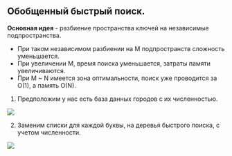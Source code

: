 ## Обобщенный быстрый поиск.

**Основная идея** - разбиение пространства ключей на независимые подпространства.

* При таком независимом разбиении на M подпространств сложность уменьшается.
* При увеличении M, время поиска уменьшается, затраты памяти увеличиваются.
* При M ~ N имеется зона оптимальности, поиск уже проводится за O(1), а память O(N).

1) Предположим у нас есть база данных городов с их численностью.

![](https://lh7-us.googleusercontent.com/docsz/AD_4nXf9U99fPFOSIVNTdzJHzmme6O_dHs0GlUhrPI3PwgAy9kSe7qLQNkVSMCIg7w6U_lfxvYi4XCaH-kpk0An3ejHel1jAT031Zid45OKqqrat2uEPScdqurxeZ8pPgk3qREjZwNYggxX93HVA0zcX6rFjaug?key=9gziK4gT-jwK64_BpOeehQ)

2) Заменим списки для каждой буквы, на деревья быстрого поиска, с учетом численности.
   
![](https://lh7-us.googleusercontent.com/docsz/AD_4nXe8YbrJMHGX_2aHXaAelLd8LQEQqBSUBy-H3EJI4rw33CAhUWB90OuBdzq1GSYSW5VE07U3F1pUlrnHpYqIQGL6Rc-WoW8zXLpSzG4PPPKdvIP2mnHZdqUvpjDRAygp2ZFloPVVNujwrw4BHq2Z4sUfnC9c?key=9gziK4gT-jwK64_BpOeehQ)
